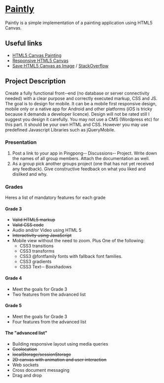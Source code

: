 [Paintly](http://projekt.gustavlindqvist.se/Paintly/)
=======

Paintly is a simple implementation of a painting application using HTML5 Canvas.

## Useful links

* [HTML5 Canvas Painting](http://dev.opera.com/articles/view/html5-canvas-painting/)
* [Responsive HTML5 Canvas](http://ameijer.nl/2011/08/resizable-html5-canvas/)
* [Save HTML5 Canvas as Image](http://www.html5canvastutorials.com/advanced/html5-canvas-save-drawing-as-an-image/) / [StackOverflow](http://stackoverflow.com/questions/15063002/saving-the-html-5-canvas-image-on-local-harddrive)

Project Description
---
Create a fully functional front-­‐end (no database or server connectivity needed) with a clear purpose and correctly executed markup, CSS and JS. The goal is to design for mobile. It can be a mobile first responsive design, mobile only or a native app for Android and other platforms (iOS is tricky because it demands a developer licence). Design will not be rated still I suggest you design it carefully. You may not use a CMS (Wordpress etc) for this part. It should be your own HTML and CSS. However you may use predefined Javascript Libraries such as jQueryMobile.

### Presentation

1. Post a link to your app in Pingpong-­‐ Discussions-­‐ Project. Write down the names of all group members. Attach the documentation as well.
2. As a group pick another groups project (one that has not yet received any feedback). Give constructive feedback on what you liked and disliked and why. 

### Grades

Heres a list of mandatory features for each grade

#### Grade 3
* ~~Valid HTML5 markup~~
* ~~Valid CSS code~~
* Audio and/or Video using HTML 5
* ~~Interactivity using JavaScript~~
* Mobile view without the need to zoom. Plus One of the following:
    * CSS3 transitions
    * CSS3 transforms
    * CSS3 @fontfamily fonts with fallback font families.
    * CSS3 gradients
    * CSS3 Text-­‐ Boxshadows

#### Grade 4
* Meet the goals for Grade 3
* Two features from the advanced list

#### Grade 5
* Meet the goals for Grade 3
* Four features from the advanced list

#### The "advanced list"
* Building responsive layout using media queries
* ~~Geolocation~~
* ~~localStorage/sessionStorage~~
* ~~2D canvas with animation and user interaction~~
* Web sockets
* Cross document messaging
* Drag and drop
